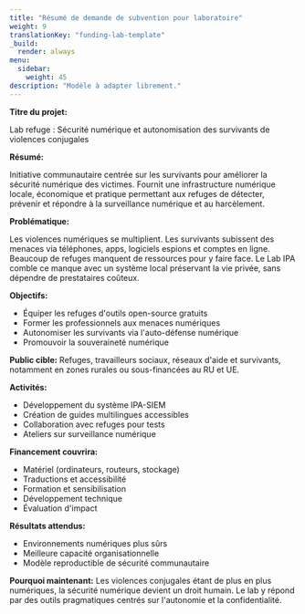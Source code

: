 ```yaml
---
title: "Résumé de demande de subvention pour laboratoire"
weight: 9
translationKey: "funding-lab-template"
_build:
  render: always
menu:
  sidebar:
    weight: 45
description: "Modèle à adapter librement."
---
```


**Titre du projet:**

Lab refuge : Sécurité numérique et autonomisation des survivants de violences conjugales

**Résumé:**

Initiative communautaire centrée sur les survivants pour améliorer la sécurité numérique des victimes. Fournit une infrastructure numérique locale, économique et pratique permettant aux refuges de détecter, prévenir et répondre à la surveillance numérique et au harcèlement.

**Problématique:**

Les violences numériques se multiplient. Les survivants subissent des menaces via téléphones, apps, logiciels espions et comptes en ligne. Beaucoup de refuges manquent de ressources pour y faire face. Le Lab IPA comble ce manque avec un système local préservant la vie privée, sans dépendre de prestataires coûteux.

**Objectifs:**

* Équiper les refuges d'outils open-source gratuits
* Former les professionnels aux menaces numériques
* Autonomiser les survivants via l'auto-défense numérique
* Promouvoir la souveraineté numérique

**Public cible:** Refuges, travailleurs sociaux, réseaux d'aide et survivants, notamment en zones rurales ou sous-financées au RU et UE.

**Activités:**

* Développement du système IPA-SIEM
* Création de guides multilingues accessibles
* Collaboration avec refuges pour tests
* Ateliers sur surveillance numérique

**Financement couvrira:**

* Matériel (ordinateurs, routeurs, stockage)
* Traductions et accessibilité
* Formation et sensibilisation
* Développement technique
* Évaluation d'impact

**Résultats attendus:**

* Environnements numériques plus sûrs
* Meilleure capacité organisationnelle
* Modèle reproductible de sécurité communautaire

**Pourquoi maintenant:** Les violences conjugales étant de plus en plus numériques, la sécurité numérique devient un droit humain. Le lab y répond par des outils pragmatiques centrés sur l'autonomie et la confidentialité.
